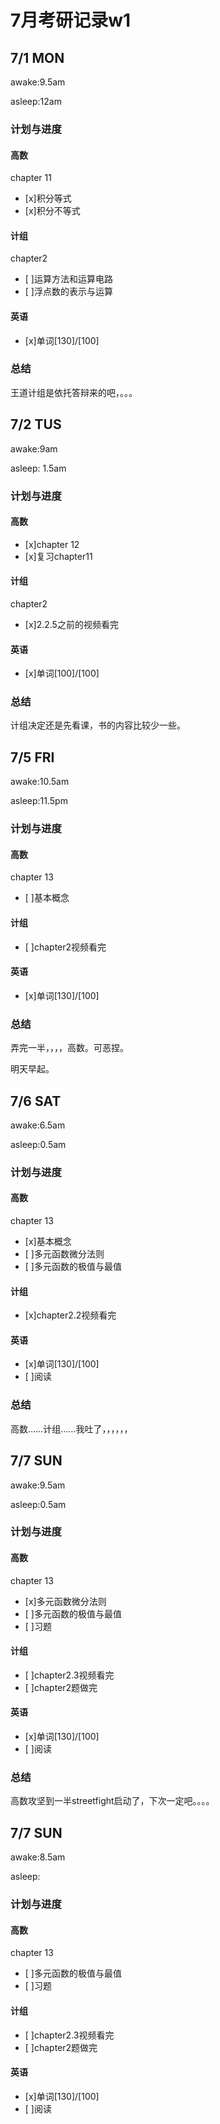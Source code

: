 # 7月考研记录w1


## 7/1 MON
awake:9.5am

asleep:12am

### 计划与进度
#### 高数
chapter 11
- [x]积分等式
- [x]积分不等式

#### 计组
chapter2
- [ ]运算方法和运算电路
- [ ]浮点数的表示与运算

#### 英语
- [x]单词[130]/[100] 

### 总结
王道计组是依托答辩来的吧，。。。

## 7/2 TUS
awake:9am

asleep: 1.5am
### 计划与进度
#### 高数
- [x]chapter 12
- [x]复习chapter11
#### 计组
chapter2
- [x]2.2.5之前的视频看完

#### 英语
- [x]单词[100]/[100] 

### 总结
计组决定还是先看课，书的内容比较少一些。

## 7/5 FRI
awake:10.5am

asleep:11.5pm
### 计划与进度
#### 高数
chapter 13
- [ ]基本概念

#### 计组
- [ ]chapter2视频看完

#### 英语
- [x]单词[130]/[100] 

### 总结
弄完一半，，，，高数。可恶捏。

明天早起。

## 7/6 SAT
awake:6.5am

asleep:0.5am
### 计划与进度
#### 高数
chapter 13
- [x]基本概念
- [ ]多元函数微分法则
- [ ]多元函数的极值与最值

#### 计组
- [x]chapter2.2视频看完

#### 英语
- [x]单词[130]/[100] 
- [ ]阅读

### 总结
高数……计组……我吐了，，，，，，

## 7/7 SUN
awake:9.5am

asleep:0.5am
### 计划与进度
#### 高数
chapter 13
- [x]多元函数微分法则
- [ ]多元函数的极值与最值
- [ ]习题

#### 计组
- [ ]chapter2.3视频看完
- [ ]chapter2题做完

#### 英语
- [x]单词[130]/[100] 
- [ ]阅读
### 总结
高数攻坚到一半streetfight启动了，下次一定吧。。。。

## 7/7 SUN
awake:8.5am

asleep:
### 计划与进度
#### 高数
chapter 13
- [ ]多元函数的极值与最值
- [ ]习题
#### 计组
- [ ]chapter2.3视频看完
- [ ]chapter2题做完
#### 英语
- [x]单词[130]/[100] 
- [ ]阅读
